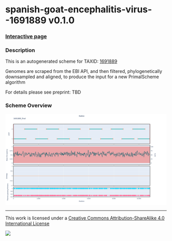 # spanish-goat-encephalitis-virus--1691889 v0.1.0

### [Interactive page](https://chrisgkent.github.io/schemes/spanish-goat-encephalitis-virus--1691889-1000-v0.1.0)

### Description

This is an autogenerated scheme for TAXID: [1691889](https://www.ncbi.nlm.nih.gov/Taxonomy/Browser/wwwtax.cgi?mode=Info&id=1691889&lvl=3&lin=f&keep=1&srchmode=1&unlock)

Genomes are scraped from the EBI API, and then filtered, phylogenetically downsampled and aligned, to produce the input for a new PrimalScheme algorithm

For details please see preprint: TBD

### Scheme Overview

![Alt text](work/1691889_final.png '1691889_final.png')

------------------------------------------------------------------------

This work is licensed under a [Creative Commons Attribution-ShareAlike 4.0 International License](http://creativecommons.org/licenses/by-sa/4.0/) 

![](https://i.creativecommons.org/l/by-sa/4.0/88x31.png)